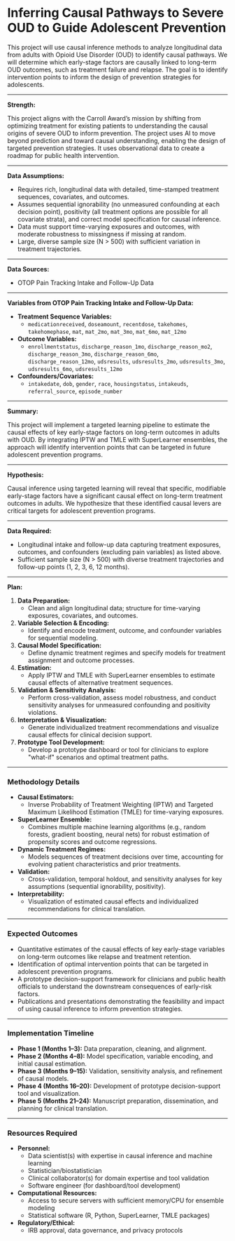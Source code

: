 # Inferring Causal Pathways to Severe OUD to Guide Adolescent Prevention

This project will use causal inference methods to analyze longitudinal data from adults with Opioid Use Disorder (OUD) to identify causal pathways. We will determine which early-stage factors are causally linked to long-term OUD outcomes, such as treatment failure and relapse. The goal is to identify intervention points to inform the design of prevention strategies for adolescents.

---

**Strength:**

This project aligns with the Carroll Award’s mission by shifting from optimizing treatment for existing patients to understanding the causal origins of severe OUD to inform prevention. The project uses AI to move beyond prediction and toward causal understanding, enabling the design of targeted prevention strategies. It uses observational data to create a roadmap for public health intervention.

---

**Data Assumptions:**

- Requires rich, longitudinal data with detailed, time-stamped treatment sequences, covariates, and outcomes.
- Assumes sequential ignorability (no unmeasured confounding at each decision point), positivity (all treatment options are possible for all covariate strata), and correct model specification for causal inference.
- Data must support time-varying exposures and outcomes, with moderate robustness to missingness if missing at random.
- Large, diverse sample size (N > 500) with sufficient variation in treatment trajectories.

---

**Data Sources:**

- OTOP Pain Tracking Intake and Follow-Up Data

---

**Variables from OTOP Pain Tracking Intake and Follow-Up Data:**

- **Treatment Sequence Variables:**  
  - `medicationreceived`, `doseamount`, `recentdose`, `takehomes`, `takehomephase`, `mat`, `mat_2mo`, `mat_3mo`, `mat_6mo`, `mat_12mo`
- **Outcome Variables:**  
  - `enrollmentstatus`, `discharge_reason_1mo`, `discharge_reason_mo2`, `discharge_reason_3mo`, `discharge_reason_6mo`, `discharge_reason_12mo`, `udsresults`, `udsresults_2mo`, `udsresults_3mo`, `udsresults_6mo`, `udsresults_12mo`
- **Confounders/Covariates:**  
  - `intakedate`, `dob`, `gender`, `race`, `housingstatus`, `intakeuds`, `referral_source`, `episode_number`

---

**Summary:**

This project will implement a targeted learning pipeline to estimate the causal effects of key early-stage factors on long-term outcomes in adults with OUD. By integrating IPTW and TMLE with SuperLearner ensembles, the approach will identify intervention points that can be targeted in future adolescent prevention programs.

---

**Hypothesis:**

Causal inference using targeted learning will reveal that specific, modifiable early-stage factors have a significant causal effect on long-term treatment outcomes in adults. We hypothesize that these identified causal levers are critical targets for adolescent prevention programs.

---

**Data Required:**

- Longitudinal intake and follow-up data capturing treatment exposures, outcomes, and confounders (excluding pain variables) as listed above.
- Sufficient sample size (N > 500) with diverse treatment trajectories and follow-up points (1, 2, 3, 6, 12 months).

---

**Plan:**

1. **Data Preparation:**  
   - Clean and align longitudinal data; structure for time-varying exposures, covariates, and outcomes.
2. **Variable Selection & Encoding:**  
   - Identify and encode treatment, outcome, and confounder variables for sequential modeling.
3. **Causal Model Specification:**  
   - Define dynamic treatment regimes and specify models for treatment assignment and outcome processes.
4. **Estimation:**  
   - Apply IPTW and TMLE with SuperLearner ensembles to estimate causal effects of alternative treatment sequences.
5. **Validation & Sensitivity Analysis:**  
   - Perform cross-validation, assess model robustness, and conduct sensitivity analyses for unmeasured confounding and positivity violations.
6. **Interpretation & Visualization:**  
   - Generate individualized treatment recommendations and visualize causal effects for clinical decision support.
7. **Prototype Tool Development:**  
   - Develop a prototype dashboard or tool for clinicians to explore "what-if" scenarios and optimal treatment paths.

---

### Methodology Details

- **Causal Estimators:**  
  - Inverse Probability of Treatment Weighting (IPTW) and Targeted Maximum Likelihood Estimation (TMLE) for time-varying exposures.
- **SuperLearner Ensemble:**  
  - Combines multiple machine learning algorithms (e.g., random forests, gradient boosting, neural nets) for robust estimation of propensity scores and outcome regressions.
- **Dynamic Treatment Regimes:**  
  - Models sequences of treatment decisions over time, accounting for evolving patient characteristics and prior treatments.
- **Validation:**  
  - Cross-validation, temporal holdout, and sensitivity analyses for key assumptions (sequential ignorability, positivity).
- **Interpretability:**  
  - Visualization of estimated causal effects and individualized recommendations for clinical translation.

---

### Expected Outcomes

- Quantitative estimates of the causal effects of key early-stage variables on long-term outcomes like relapse and treatment retention.
- Identification of optimal intervention points that can be targeted in adolescent prevention programs.
- A prototype decision-support framework for clinicians and public health officials to understand the downstream consequences of early-risk factors.
- Publications and presentations demonstrating the feasibility and impact of using causal inference to inform prevention strategies.

---

### Implementation Timeline

- **Phase 1 (Months 1–3):** Data preparation, cleaning, and alignment.
- **Phase 2 (Months 4–8):** Model specification, variable encoding, and initial causal estimation.
- **Phase 3 (Months 9–15):** Validation, sensitivity analysis, and refinement of causal models.
- **Phase 4 (Months 16–20):** Development of prototype decision-support tool and visualization.
- **Phase 5 (Months 21–24):** Manuscript preparation, dissemination, and planning for clinical translation.

---

### Resources Required

- **Personnel:**  
  - Data scientist(s) with expertise in causal inference and machine learning  
  - Statistician/biostatistician  
  - Clinical collaborator(s) for domain expertise and tool validation  
  - Software engineer (for dashboard/tool development)
- **Computational Resources:**  
  - Access to secure servers with sufficient memory/CPU for ensemble modeling  
  - Statistical software (R, Python, SuperLearner, TMLE packages)
- **Regulatory/Ethical:**  
  - IRB approval, data governance, and privacy protocols
